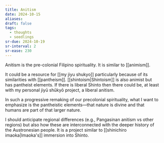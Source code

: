```yaml
---
title: Anitism
date: 2024-10-15
aliases: 
draft: false
tags:
  - thoughts
  - seedlings
sr-due: 2024-10-19
sr-interval: 2
sr-ease: 230
---
```

Anitism is the pre-colonial Filipino spirituality. It is similar to [[animism]].

It could be a resource for [[my jiyu shukyo]] particularly because of its similarities with [[pantheism]]. [[shintoism|Shintoism]] is also animist but has pantheist elements. If there is liberal Shinto then there could be, at least with my personal jiyū shūkyō project, a liberal anitism.

In such a progressive remaking of our precolonial spirituality, what I want to emphasize is the pantheistic elements—that nature is divine and that humans are part of that larger nature.

I should anticipate regional differences (e.g., Pangasinan anitism vs other regions) but also how these are interconnected with the deeper history of the Austronesian people. It is a project similar to [[shinichiro imaoka|Imaoka's]] immersion into Shinto.